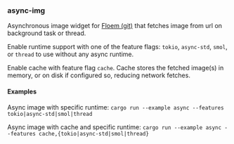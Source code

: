 ### async-img

Asynchronous image widget for [Floem (git)](https://github.com/lapce/floem) that fetches image from url on background task or thread.

Enable runtime support with one of the feature flags: `tokio`, `async-std`, `smol`, or `thread` to use without any async runtime.

Enable cache with feature flag `cache`. Cache stores the fetched image(s) in memory, or on disk if configured so, reducing network fetches.

#### Examples

Async image with specific runtime:
`cargo run --example async --features tokio|async-std|smol|thread`

Async image with cache and specific runtime:
`cargo run --example async --features cache,{tokio|async-std|smol|thread}`
